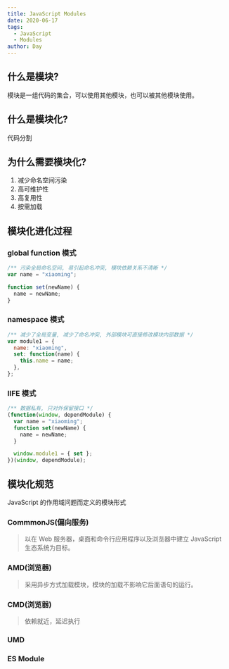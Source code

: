 ```yaml
---
title: JavaScript Modules
date: 2020-06-17
tags:
  - JavaScript
  - Modules
author: Day
---
```


## 什么是模块?

模块是一组代码的集合，可以使用其他模块，也可以被其他模块使用。

## 什么是模块化?

代码分割

## 为什么需要模块化?

1. 减少命名空间污染
2. 高可维护性
3. 高复用性
4. 按需加载

## 模块化进化过程

### global function 模式

```js
/** 污染全局命名空间, 易引起命名冲突, 模块依赖关系不清晰 */
var name = "xiaoming";

function set(newName) {
  name = newName;
}
```

### namespace 模式

```js
/** 减少了全局变量, 减少了命名冲突, 外部模块可直接修改模块内部数据 */
var module1 = {
  name: "xiaoming",
  set: function(name) {
    this.name = name;
  },
};
```

### IIFE 模式

```js
/** 数据私有, 只对外保留接口 */
(function(window, dependModule) {
  var name = "xiaoming";
  function set(newName) {
    name = newName;
  }

  window.module1 = { set };
})(window, dependModule);
```

## 模块化规范

JavaScript 的作用域问题而定义的模块形式

### CommmonJS(偏向服务)

> 以在 Web 服务器，桌面和命令行应用程序以及浏览器中建立 JavaScript 生态系统为目标。

### AMD(浏览器)

> 采用异步方式加载模块，模块的加载不影响它后面语句的运行。

### CMD(浏览器)

> 依赖就近，延迟执行

### UMD

### ES Module
